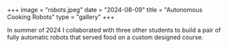 +++
image = "robots.jpeg"
date = "2024-08-09"
title = "Autonomous Cooking Robots"
type = "gallery"
+++

In summer of 2024 I collaborated with three other students to build a pair of fully automatic robots that served food on a custom designed course.
